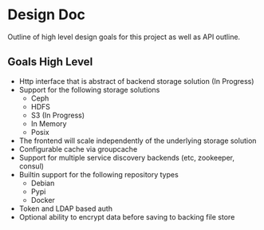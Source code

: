 Design Doc
==========

Outline of high level design goals for this project as well as API outline.

## Goals High Level

 * Http interface that is abstract of backend storage solution (In Progress)
 * Support for the following storage solutions
   * Ceph
   * HDFS
   * S3 (In Progress)
   * In Memory
   * Posix
 * The frontend will scale independently of the underlying storage solution
 * Configurable cache via groupcache
 * Support for multiple service discovery backends (etc, zookeeper, consul)
 * Builtin support for the following repository types
   * Debian
   * Pypi
   * Docker
 * Token and LDAP based auth
 * Optional ability to encrypt data before saving to backing file store
